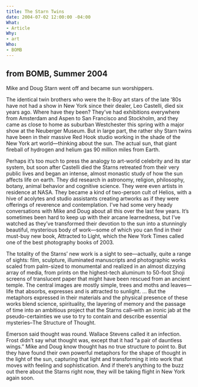 ```yaml
---
title: The Starn Twins
date: 2004-07-02 12:00:00 -04:00
What:
- Article
Why:
- art
Who:
- BOMB
---
```


## from BOMB, Summer 2004

Mike and Doug Starn went off and became sun worshippers.

The identical twin brothers who were the It-Boy art stars of the late ‘80s have not had a show in New York since their dealer, Leo Castelli, died six years ago. Where have they been? They’ve had exhibitions everywhere from Amsterdam and Aspen to San Francisco and Stockholm, and they came as close to home as suburban Westchester this spring with a major show at the Neuberger Museum. But in large part, the rather shy Starn twins have been in their massive Red Hook studio working in the shade of the New York art world—thinking about the sun. The actual sun, that giant fireball of hydrogen and helium gas 90 million miles from Earth.  

Perhaps it’s too much to press the analogy to art-world celebrity and its star system, but soon after Castelli died the Starns retreated from their very public lives and began an intense, almost monastic study of how the sun affects life on earth. They did research in astronomy, religion, philosophy, botany, animal behavior and cognitive science.  They were even artists in residence at NASA. They became a kind of two-person cult of Helios, with a hive of acolytes and studio assistants creating artworks as if they were offerings of reverence and contemplation. I’ve had some very heady conversations with Mike and Doug about all this over the last few years. It’s sometimes been hard to keep up with their arcane learnedness, but I’ve watched as they’ve transformed their devotion to the sun into a stunningly beautiful, mysterious body of work—some of which you can find in their must-buy new book, Attracted to Light, which the New York Times called one of the best photography books of 2003.  

The totality of the Starns’ new work is a sight to see—actually, quite a range of sights: film, sculpture, illuminated manuscripts and photographic works scaled from palm-sized to monumental and realized in an almost dizzying array of media, from prints on the highest-tech aluminum to 50-foot Shoji screens of translucent paper that might have been rescued from an ancient temple. The central images are mostly simple, trees and moths and leaves—life that absorbs, expresses and is attracted to sunlight. ... But the metaphors expressed in their materials and the physical presence of these works blend science, spirituality, the layering of memory and the passage of time into an ambitious project that the Starns call–with an ironic jab at the pseudo-certainties we use to try to contain and describe essential mysteries–The Structure of Thought.

Emerson said thought was round. Wallace Stevens called it an infection. Frost didn’t say what thought was, except that it had “a pair of dauntless wings.” Mike and Doug know thought has no true structure to point to.  But they have found their own powerful metaphors for the shape of thought in the light of the sun, capturing that light and transforming it into work that moves with feeling and sophistication. And if there’s anything to the buzz out there about the Starns right now, they will be taking flight in New York again soon.
